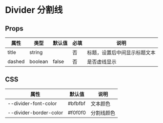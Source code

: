 # Divider 分割线

## Props

| 属性   | 类型    | 默认值 | 必填 | 说明                         |
| ------ | ------- | ------ | ---- | ---------------------------- |
| title  | string  |        | 否   | 标题，设置后中间显示标题文本 |
| dashed | boolean | false  | 否   | 是否虚线显示                 |

## CSS

| 属性                   | 默认值  | 说明       |
| ---------------------- | ------- | ---------- |
| --divider-font-color   | #bfbfbf | 文本颜色   |
| --divider-border-color | #f0f0f0 | 分割线颜色 |
